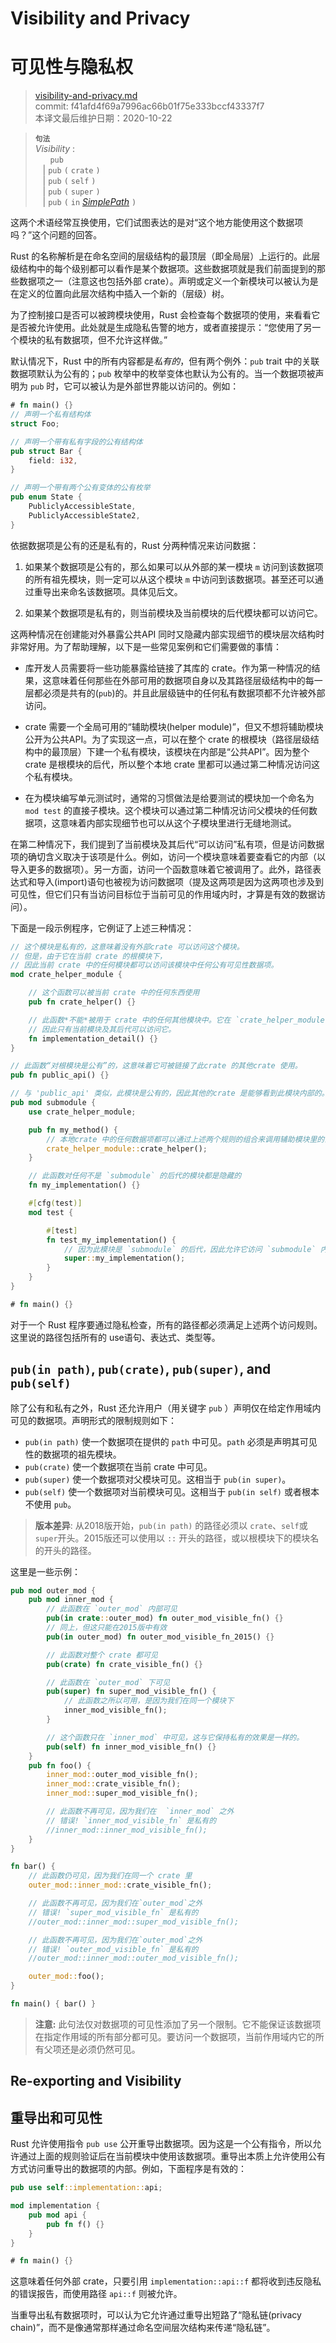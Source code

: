 # Visibility and Privacy
# 可见性与隐私权

>[visibility-and-privacy.md](https://github.com/rust-lang/reference/blob/master/src/visibility-and-privacy.md)\
>commit: f41afd4f69a7996ac66b01f75e333bccf43337f7 \
>本译文最后维护日期：2020-10-22

> **<sup>句法<sup>**\
> _Visibility_ :\
> &nbsp;&nbsp; &nbsp;&nbsp; `pub`\
> &nbsp;&nbsp; | `pub` `(` `crate` `)`\
> &nbsp;&nbsp; | `pub` `(` `self` `)`\
> &nbsp;&nbsp; | `pub` `(` `super` `)`\
> &nbsp;&nbsp; | `pub` `(` `in` [_SimplePath_] `)`

这两个术语经常互换使用，它们试图表达的是对“这个地方能使用这个数据项吗？”这个问题的回答。

Rust 的名称解析是在命名空间的层级结构的最顶层（即全局层）上运行的。此层级结构中的每个级别都可以看作是某个数据项。这些数据项就是我们前面提到的那些数据项之一（注意这也包括外部 crate）。声明或定义一个新模块可以被认为是在定义的位置向此层次结构中插入一个新的（层级）树。

为了控制接口是否可以被跨模块使用，Rust 会检查每个数据项的使用，来看看它是否被允许使用。此处就是生成隐私告警的地方，或者直接提示：“您使用了另一个模块的私有数据项，但不允许这样做。”

默认情况下，Rust 中的所有内容都是*私有的*，但有两个例外：`pub` trait 中的关联数据项默认为公有的；`pub` 枚举中的枚举变体也默认为公有的。当一个数据项被声明为 `pub` 时，它可以被认为是外部世界能以访问的。例如：

```rust
# fn main() {}
// 声明一个私有结构体
struct Foo;

// 声明一个带有私有字段的公有结构体
pub struct Bar {
    field: i32,
}

// 声明一个带有两个公有变体的公有枚举
pub enum State {
    PubliclyAccessibleState,
    PubliclyAccessibleState2,
}
```

依据数据项是公有的还是私有的，Rust 分两种情况来访问数据：

1. 如果某个数据项是公有的，那么如果可以从外部的某一模块 `m` 访问到该数据项的所有祖先模块，则一定可以从这个模块 `m` 中访问到该数据项。甚至还可以通过重导出来命名该数据项。具体见后文。
   
2. 如果某个数据项是私有的，则当前模块及当前模块的后代模块都可以访问它。

这两种情况在创建能对外暴露公共API 同时又隐藏内部实现细节的模块层次结构时非常好用。为了帮助理解，以下是一些常见案例和它们需要做的事情：

* 库开发人员需要将一些功能暴露给链接了其库的 crate。作为第一种情况的结果，这意味着任何那些在外部可用的数据项自身以及其路径层级结构中的每一层都必须是共有的(`pub`)的。并且此层级链中的任何私有数据项都不允许被外部访问。
 
* crate 需要一个全局可用的“辅助模块(helper module)”，但又不想将辅助模块公开为公共API。为了实现这一点，可以在整个 crate 的根模块（路径层级结构中的最顶层）下建一个私有模块，该模块在内部是“公共API”。因为整个 crate 是根模块的后代，所以整个本地 crate 里都可以通过第二种情况访问这个私有模块。

* 在为模块编写单元测试时，通常的习惯做法是给要测试的模块加一个命名为 `mod test` 的直接子模块。这个模块可以通过第二种情况访问父模块的任何数据项，这意味着内部实现细节也可以从这个子模块里进行无缝地测试。

在第二种情况下，我们提到了当前模块及其后代“可以访问”私有项，但是访问数据项的确切含义取决于该项是什么。例如，访问一个模块意味着要查看它的内部（以导入更多的数据项）。另一方面，访问一个函数意味着它被调用了。此外，路径表达式和导入(import)语句也被视为访问数据项（提及这两项是因为这两项也涉及到可见性，但它们只有当访问目标位于当前可见的作用域内时，才算是有效的数据访问）。

下面是一段示例程序，它例证了上述三种情况：

```rust
// 这个模块是私有的，这意味着没有外部crate 可以访问这个模块。
// 但是，由于它在当前 crate 的根模块下，
// 因此当前 crate 中的任何模块都可以访问该模块中任何公有可见性数据项。
mod crate_helper_module {

    // 这个函数可以被当前 crate 中的任何东西使用
    pub fn crate_helper() {}

    // 此函数*不能*被用于 crate 中的任何其他模块中。它在 `crate_helper_module` 之外不可见，
    // 因此只有当前模块及其后代可以访问它。
    fn implementation_detail() {}
}

// 此函数“对根模块是公有”的，这意味着它可被链接了此crate 的其他crate 使用。
pub fn public_api() {}

// 与 'public_api' 类似，此模块是公有的，因此其他的crate 是能够看到此模块内部的。
pub mod submodule {
    use crate_helper_module;

    pub fn my_method() {
        // 本地crate 中的任何数据项都可以通过上述两个规则的组合来调用辅助模块里的公共接口。
        crate_helper_module::crate_helper();
    }

    // 此函数对任何不是 `submodule` 的后代的模块都是隐藏的
    fn my_implementation() {}

    #[cfg(test)]
    mod test {

        #[test]
        fn test_my_implementation() {
            // 因为此模块是 `submodule` 的后代，因此允许它访问 `submodule` 内部的私有项，而不会侵犯隐私权。
            super::my_implementation();
        }
    }
}

# fn main() {}
```

对于一个 Rust 程序要通过隐私检查，所有的路径都必须满足上述两个访问规则。这里说的路径包括所有的 use语句、表达式、类型等。

## `pub(in path)`, `pub(crate)`, `pub(super)`, and `pub(self)`

除了公有和私有之外，Rust 还允许用户（用关键字 `pub` ）声明仅在给定作用域内可见的数据项。声明形式的限制规则如下：

- `pub(in path)` 使一个数据项在提供的 `path` 中可见。`path` 必须是声明其可见性的数据项的祖先模块。
- `pub(crate)` 使一个数据项在当前 crate 中可见。
- `pub(super)` 使一个数据项对父模块可见。这相当于 `pub(in super)`。
- `pub(self)` 使一个数据项对当前模块可见。这相当于 `pub(in self)` 或者根本不使用 `pub`。

> **版本差异**: 从2018版开始，`pub(in path)` 的路径必须以 `crate`、`self`或`super`开头。2015版还可以使用以 `::` 开头的路径，或以根模块下的模块名的开头的路径。

这里是一些示例：

```rust
pub mod outer_mod {
    pub mod inner_mod {
        // 此函数在 `outer_mod` 内部可见
        pub(in crate::outer_mod) fn outer_mod_visible_fn() {}
        // 同上，但这只能在2015版中有效
        pub(in outer_mod) fn outer_mod_visible_fn_2015() {}

        // 此函数对整个 crate 都可见
        pub(crate) fn crate_visible_fn() {}

        // 此函数在 `outer_mod` 下可见
        pub(super) fn super_mod_visible_fn() {
            // 此函数之所以可用，是因为我们在同一个模块下
            inner_mod_visible_fn();
        }

        // 这个函数只在 `inner_mod` 中可见，这与它保持私有的效果是一样的。
        pub(self) fn inner_mod_visible_fn() {}
    }
    pub fn foo() {
        inner_mod::outer_mod_visible_fn();
        inner_mod::crate_visible_fn();
        inner_mod::super_mod_visible_fn();

        // 此函数不再可见，因为我们在  `inner_mod` 之外
        // 错误! `inner_mod_visible_fn` 是私有的
        //inner_mod::inner_mod_visible_fn();
    }
}

fn bar() {
    // 此函数仍可见，因为我们在同一个 crate 里
    outer_mod::inner_mod::crate_visible_fn();

    // 此函数不再可见，因为我们在`outer_mod`之外
    // 错误! `super_mod_visible_fn` 是私有的
    //outer_mod::inner_mod::super_mod_visible_fn();

    // 此函数不再可见，因为我们在`outer_mod`之外
    // 错误! `outer_mod_visible_fn` 是私有的
    //outer_mod::inner_mod::outer_mod_visible_fn();

    outer_mod::foo();
}

fn main() { bar() }
```

> **注意:** 此句法仅对数据项的可见性添加了另一个限制。它不能保证该数据项在指定作用域的所有部分都可见。要访问一个数据项，当前作用域内它的所有父项还是必须仍然可见。

## Re-exporting and Visibility
## 重导出和可见性

Rust 允许使用指令 `pub use` 公开重导出数据项。因为这是一个公有指令，所以允许通过上面的规则验证后在当前模块中使用该数据项。重导出本质上允许使用公有方式访问重导出的数据项的内部。例如，下面程序是有效的：

```rust
pub use self::implementation::api;

mod implementation {
    pub mod api {
        pub fn f() {}
    }
}

# fn main() {}
```

这意味着任何外部 crate，只要引用 `implementation::api::f` 都将收到违反隐私的错误报告，而使用路径 `api::f` 则被允许。

当重导出私有数据项时，可以认为它允许通过重导出短路了“隐私链(privacy chain)”，而不是像通常那样通过命名空间层次结构来传递“隐私链”。

[_SimplePath_]: paths.md#simple-paths

<!-- 2020-10-16 -->
<!-- checked -->
